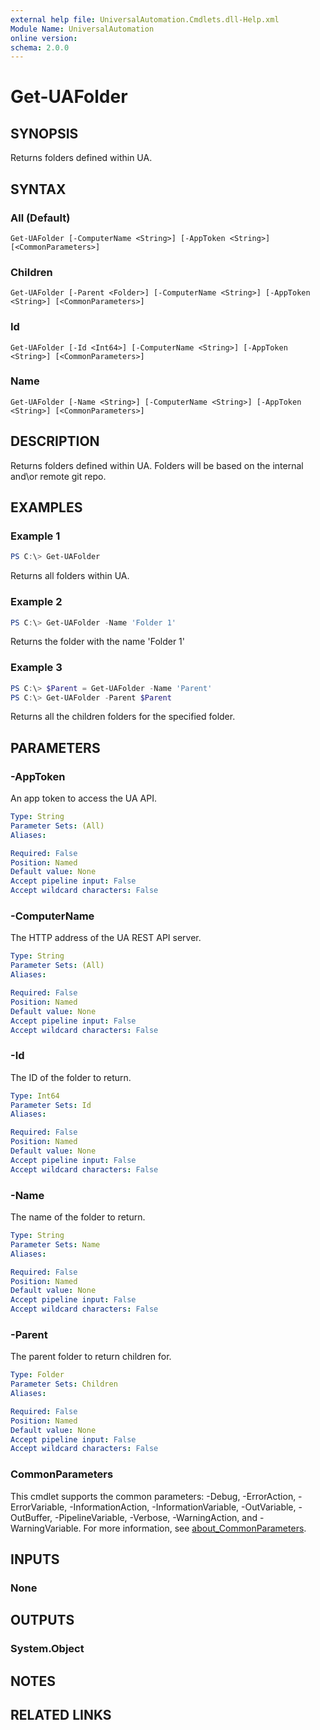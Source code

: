 ```yaml
---
external help file: UniversalAutomation.Cmdlets.dll-Help.xml
Module Name: UniversalAutomation
online version:
schema: 2.0.0
---
```


# Get-UAFolder

## SYNOPSIS
Returns folders defined within UA. 

## SYNTAX

### All (Default)
```
Get-UAFolder [-ComputerName <String>] [-AppToken <String>] [<CommonParameters>]
```

### Children
```
Get-UAFolder [-Parent <Folder>] [-ComputerName <String>] [-AppToken <String>] [<CommonParameters>]
```

### Id
```
Get-UAFolder [-Id <Int64>] [-ComputerName <String>] [-AppToken <String>] [<CommonParameters>]
```

### Name
```
Get-UAFolder [-Name <String>] [-ComputerName <String>] [-AppToken <String>] [<CommonParameters>]
```

## DESCRIPTION
Returns folders defined within UA. Folders will be based on the internal and\or remote git repo. 

## EXAMPLES

### Example 1
```powershell
PS C:\> Get-UAFolder 
```

Returns all folders within UA. 

### Example 2
```powershell
PS C:\> Get-UAFolder -Name 'Folder 1'
```

Returns the folder with the name 'Folder 1' 

### Example 3
```powershell
PS C:\> $Parent = Get-UAFolder -Name 'Parent'
PS C:\> Get-UAFolder -Parent $Parent
```

Returns all the children folders for the specified folder. 

## PARAMETERS

### -AppToken
An app token to access the UA API. 

```yaml
Type: String
Parameter Sets: (All)
Aliases:

Required: False
Position: Named
Default value: None
Accept pipeline input: False
Accept wildcard characters: False
```

### -ComputerName
The HTTP address of the UA REST API server.

```yaml
Type: String
Parameter Sets: (All)
Aliases:

Required: False
Position: Named
Default value: None
Accept pipeline input: False
Accept wildcard characters: False
```

### -Id
The ID of the folder to return. 

```yaml
Type: Int64
Parameter Sets: Id
Aliases:

Required: False
Position: Named
Default value: None
Accept pipeline input: False
Accept wildcard characters: False
```

### -Name
The name of the folder to return.

```yaml
Type: String
Parameter Sets: Name
Aliases:

Required: False
Position: Named
Default value: None
Accept pipeline input: False
Accept wildcard characters: False
```

### -Parent
The parent folder to return children for. 

```yaml
Type: Folder
Parameter Sets: Children
Aliases:

Required: False
Position: Named
Default value: None
Accept pipeline input: False
Accept wildcard characters: False
```

### CommonParameters
This cmdlet supports the common parameters: -Debug, -ErrorAction, -ErrorVariable, -InformationAction, -InformationVariable, -OutVariable, -OutBuffer, -PipelineVariable, -Verbose, -WarningAction, and -WarningVariable. For more information, see [about_CommonParameters](http://go.microsoft.com/fwlink/?LinkID=113216).

## INPUTS

### None

## OUTPUTS

### System.Object
## NOTES

## RELATED LINKS
